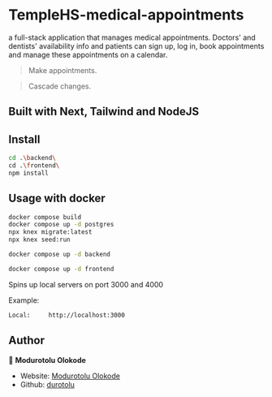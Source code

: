 # TempleHS-medical-appointments
a full-stack application that manages medical appointments. Doctors' and dentists' availability info and patients can sign up, log in, book appointments and manage these appointments on a calendar.

> Make appointments.

> Cascade changes.

## Built with Next, Tailwind and NodeJS

## Install

```sh
cd .\backend\
cd .\frontend\
npm install
```

## Usage with docker

```sh
docker compose build
docker compose up -d postgres
npx knex migrate:latest
npx knex seed:run 

docker compose up -d backend

docker compose up -d frontend
```

Spins up local servers on port 3000 and 4000



Example:

```sh
Local:     http://localhost:3000
```

## Author

👤 **Modurotolu Olokode**

- Website: [Modurotolu Olokode](https://www.linkedin.com/in/modurotoluolokode/)
- Github: [durotolu](https://github.com/durotolu)